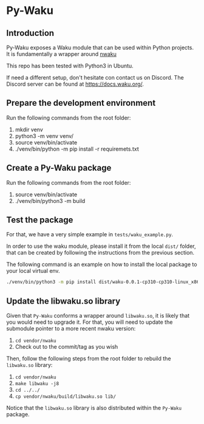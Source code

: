 
# Py-Waku

## Introduction

Py-Waku exposes a Waku module that can be used within Python projects.
It is fundamentally a wrapper around [nwaku](https://github.com/waku-org/nwaku)

This repo has been tested with Python3 in Ubuntu.

If need a different setup, don't hesitate con contact us on Discord. The Discord server can be found at https://docs.waku.org/.

## Prepare the development environment

Run the following commands from the root folder:
1. mkdir venv
2. python3 -m venv venv/
3. source venv/bin/activate
4. ./venv/bin/python -m pip install -r requiremets.txt

## Create a Py-Waku package

Run the following commands from the root folder:
1. source venv/bin/activate
2. ./venv/bin/python3 -m build

## Test the package

For that, we have a very simple example in `tests/waku_example.py`.

In order to use the waku module, please install it from the local `dist/` folder, that can be created by following the
instructions from the previous section.

The following command is an example on how to install the local
package to your local virtual env.

```bash
./venv/bin/python3 -m pip install dist/waku-0.0.1-cp310-cp310-linux_x86_64.whl
```

## Update the libwaku.so library

Given that `Py-Waku` conforms a wrapper around `libwaku.so`,
it is likely that you would need to upgrade it.
For that, you will need to update the submodule pointer
to a more recent nwaku version:

1. `cd vendor/nwaku`
2. Check out to the commit/tag as you wish

Then, follow the following steps from the root folder
to rebuild the `libwaku.so` library:

1. `cd vendor/nwaku`
2. `make libwaku -j8`
3. `cd ../../`
4. `cp vendor/nwaku/build/libwaku.so lib/`

Notice that the `libwaku.so` library is also distributed within
the `Py-Waku` package.
